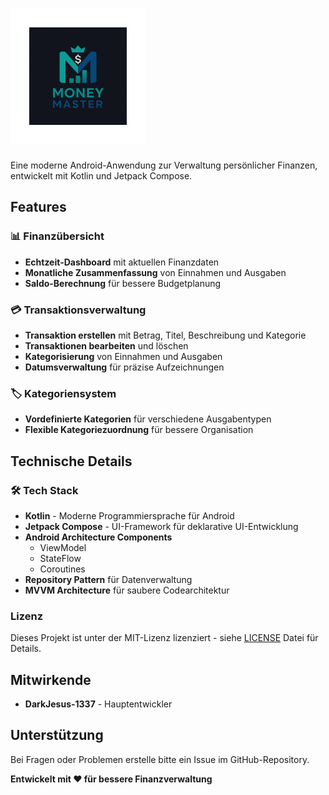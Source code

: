 # ![ShakeItLogo](app/src/main/res/mipmap-xhdpi/ic_launcher_foreground.webp)

Eine moderne Android-Anwendung zur Verwaltung persönlicher Finanzen, entwickelt mit Kotlin und Jetpack Compose.

## Features

### 📊 Finanzübersicht
- **Echtzeit-Dashboard** mit aktuellen Finanzdaten
- **Monatliche Zusammenfassung** von Einnahmen und Ausgaben
- **Saldo-Berechnung** für bessere Budgetplanung

### 💳 Transaktionsverwaltung
- **Transaktion erstellen** mit Betrag, Titel, Beschreibung und Kategorie
- **Transaktionen bearbeiten** und löschen
- **Kategorisierung** von Einnahmen und Ausgaben
- **Datumsverwaltung** für präzise Aufzeichnungen

### 🏷️ Kategoriensystem
- **Vordefinierte Kategorien** für verschiedene Ausgabentypen
- **Flexible Kategoriezuordnung** für bessere Organisation

## Technische Details

### 🛠️ Tech Stack
- **Kotlin** - Moderne Programmiersprache für Android
- **Jetpack Compose** - UI-Framework für deklarative UI-Entwicklung
- **Android Architecture Components**
    - ViewModel
    - StateFlow
    - Coroutines
- **Repository Pattern** für Datenverwaltung
- **MVVM Architecture** für saubere Codearchitektur


### Lizenz
Dieses Projekt ist unter der MIT-Lizenz lizenziert - 
siehe [LICENSE](LICENSE.md) Datei für Details.


## Mitwirkende
- **DarkJesus-1337** - Hauptentwickler

## Unterstützung
Bei Fragen oder Problemen erstelle bitte ein Issue im GitHub-Repository.

**Entwickelt mit ❤️ für bessere Finanzverwaltung**
